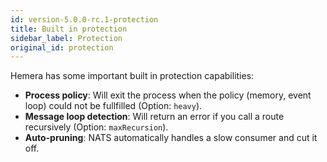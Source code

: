 ```yaml
---
id: version-5.0.0-rc.1-protection
title: Built in protection
sidebar_label: Protection
original_id: protection
---
```


Hemera has some important built in protection capabilities:

* **Process policy**: Will exit the process when the policy (memory, event loop) could not be fullfilled (Option: `heavy`).
* **Message loop detection**: Will return an error if you call a route recursively (Option: `maxRecursion`).
* **Auto-pruning**: NATS automatically handles a slow consumer and cut it off.
